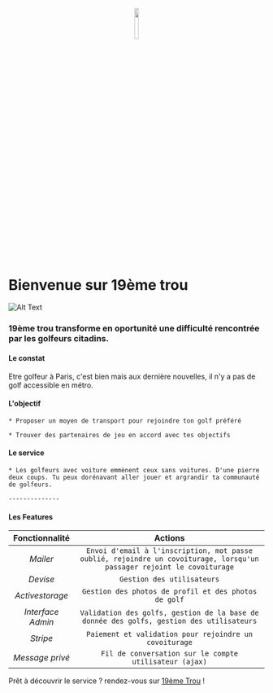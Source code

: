 <p align="center"><img width=12.5% src="https://github.com/rorymcllroy/dixneuvieme-golf/blob/new-development/app/assets/images/logo-temp.png"></p>



# Bienvenue sur 19ème trou


![Alt Text](https://media.giphy.com/media/xT5LMx8fnWUpFfqWVa/giphy.gif)


### 19ème trou transforme en oportunité une difficulté rencontrée par les golfeurs citadins.

#### Le constat

Etre golfeur à Paris, c'est bien mais aux dernière nouvelles, il n'y a pas de golf accessible en métro.

#### L'objectif

    * Proposer un moyen de transport pour rejoindre ton golf préféré

    * Trouver des partenaires de jeu en accord avec tes objectifs

#### Le service

    * Les golfeurs avec voiture emmènent ceux sans voitures. D'une pierre deux coups. Tu peux dorénavant aller jouer et argrandir ta communauté de golfeurs.

    --------------

#### Les Features 


Fonctionnalité | Actions |
:---: | :---: 
*Mailer* | `Envoi d'email à l'inscription, mot passe oublié, rejoindre un covoiturage, lorsqu'un passager rejoint le covoiturage` | 
*Devise* | `Gestion des utilisateurs` |
*Activestorage* | `Gestion des photos de profil et des photos de golf` |
*Interface Admin* | `Validation des golfs, gestion de la base de donnée des golfs, gestion des utilisateurs` |
*Stripe* | `Paiement et validation pour rejoindre un covoiturage` |
*Message privé* | `Fil de conversation sur le compte utilisateur (ajax)` |



Prêt à découvrir le service ? rendez-vous sur [19ème Trou](https://dixneuvieme-golf.herokuapp.com/) !



